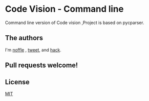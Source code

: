 # Code Vision - Command line
Command line version of Code vision ,Project is based on pycparser.
## The authors

I'm [noffle](http://blog.eight45.net/about/) , [tweet](https://twitter.com/noffle), and
[hack](https://github.com/noffle).


## Pull requests welcome!

## License

[MIT](https://github.com/saeedanabtawi/CodeVisionCommandline/blob/master/LICENSE)
